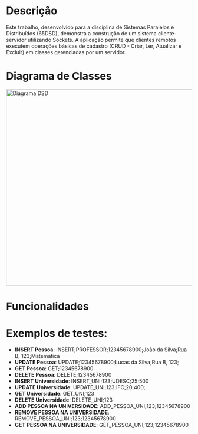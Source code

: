 # Descrição 

Este trabalho, desenvolvido para a disciplina de Sistemas Paralelos e Distribuídos (65DSD), demonstra a construção de um sistema cliente-servidor utilizando Sockets. A aplicação permite que clientes remotos executem operações básicas de cadastro (CRUD - Criar, Ler, Atualizar e Excluir) em classes gerenciadas por um servidor.

# Diagrama de Classes 
<img width="803" height="533" alt="Diagrama DSD" src="https://github.com/user-attachments/assets/826fdb5c-9fbd-481a-9845-230f9cc26fa3" />

# Funcionalidades 

# Exemplos de testes:

- **INSERT Pessoa**: INSERT;PROFESSOR;12345678900;João da Silva;Rua B, 123;Matematica
- **UPDATE Pessoa**: UPDATE;12345678900;Lucas da Silva;Rua B, 123;
- **GET Pessoa**: GET;12345678900
- **DELETE Pessoa**: DELETE;12345678900
- **INSERT Universidade**: INSERT_UNI;123;UDESC;25;500
- **UPDATE Universidade**: UPDATE_UNI;123;IFC;20;400;
- **GET Universidade**: GET_UNI;123
- **DELETE Universidade**: DELETE_UNI;123
- **ADD PESSOA NA UNIVERSIDADE**: ADD_PESSOA_UNI;123;12345678900
- **REMOVE PESSOA NA UNIVERSIDADE**: REMOVE_PESSOA_UNI;123;12345678900
- **GET PESSOA NA UNIVERSIDADE**: GET_PESSOA_UNI;123;12345678900

